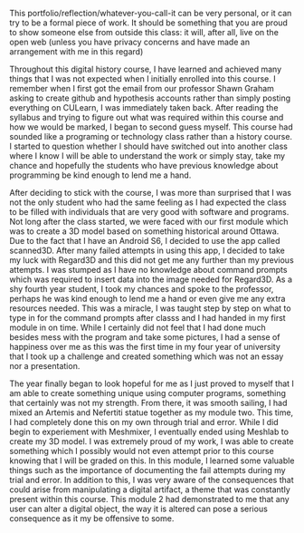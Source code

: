 This portfolio/reflection/whatever-you-call-it can be very personal, or it can try to be a formal piece of work. It should be something that you are proud to show someone else from outside this class: it will, after all, live on the open web (unless you have privacy concerns and have made an arrangement with me in this regard)

Throughout this digital history course, I have learned and achieved many things that I was not expected when I initially enrolled into this course. I remember when I first got the email from our professor Shawn Graham asking to create github and hypothesis accounts rather than simply posting everything on CULearn, I was immediately taken back. After reading the syllabus and trying to figure out what was required within this course and how we would be marked, I began to second guess myself. This course had sounded like a programing or technology class rather than a history course. I started to question whether I should have switched out into another class where I know I will be able to understand the work or simply stay, take my chance and hopefully the students who have previous knowledge about programming be kind enough to lend me a hand. 

After deciding to stick with the course, I was more than surprised that I was not the only student who had the same feeling as I had expected the class to be filled with individuals that are very good with software and programs. Not long after the class started, we were faced with our first module which was to create a 3D model based on something historical around Ottawa. Due to the fact that I have an Android S6, I decided to use the app called scanned3D. After many failed attempts in using this app, I decided to take my luck with Regard3D and this did not get me any further than my previous attempts. I was stumped as I have no knowledge about command prompts which was required to insert data into the image needed for Regard3D. As a shy fourth year student, I took my chances and spoke to the professor, perhaps he was kind enough to lend me a hand or even give me any extra resources needed. This was a miracle, I was taught step by step on what to type in for the command prompts after classs and I had handed in my first module in on time. While I certainly did not feel that I had done much besides mess with the program and take some pictures, I had a sense of happiness over me as this was the first time in my four year of university that I took up a challenge and created something which was not an essay nor a presentation. 

The year finally began to look hopeful for me as I just proved to myself that I am able to create something unique using computer programs, something that certainly was not my strength. From there, it was smooth sailing, I had mixed an Artemis and Nefertiti statue together as my module two. This time, I had completely done this on my own through trial and error. While I did begin to experiement with Meshmixer, I eventually ended using Meshlab to create my 3D model. I was extremely proud of my work, I was able to create something which I possibly would not even attempt prior to this course knowing that I will be graded on this. In this module, I learned some valuable things such as the importance of documenting the fail attempts during my trial and error. In addition to this, I was very aware of the consequences that could arise from manipulating a digital artifact, a theme that was constantly present within this course. This module 2 had demonstrated to me that any user can alter a digital object, the way it is altered can pose a serious consequence as it my be offensive to some. 

